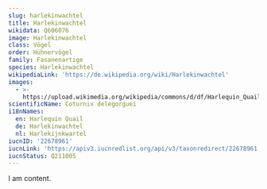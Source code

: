 ```yaml
---
slug: harlekinwachtel
title: Harlekinwachtel
wikidata: Q606076
image: Harlekinwachtel
class: Vögel
order: Hühnervögel
family: Fasanenartige
species: Harlekinwachtel
wikipediaLink: 'https://de.wikipedia.org/wiki/Harlekinwachtel'
images:
  - >-
    https://upload.wikimedia.org/wikipedia/commons/d/df/Harlequin_Quail_(Coturnix_delegorguei)_(6035291347).jpg
scientificName: Coturnix delegorguei
i18nNames:
  en: Harlequin Quail
  de: Harlekinwachtel
  nl: Harlekijnkwartel
iucnID: '22678961'
iucnLink: 'https://apiv3.iucnredlist.org/api/v3/taxonredirect/22678961'
iucnStatus: Q211005
---
```


I am content.
